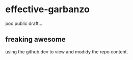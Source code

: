 # effective-garbanzo
poc public draft...

## freaking awesome
using the github <dot> dev to view and modidy the repo content.